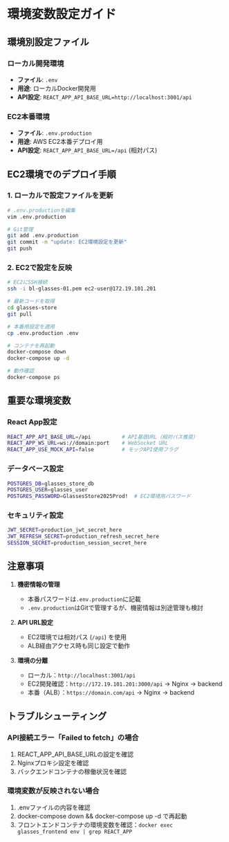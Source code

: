 # 環境変数設定ガイド

## 環境別設定ファイル

### ローカル開発環境
- **ファイル**: `.env`
- **用途**: ローカルDocker開発用
- **API設定**: `REACT_APP_API_BASE_URL=http://localhost:3001/api`

### EC2本番環境
- **ファイル**: `.env.production`
- **用途**: AWS EC2本番デプロイ用
- **API設定**: `REACT_APP_API_BASE_URL=/api` (相対パス)

## EC2環境でのデプロイ手順

### 1. ローカルで設定ファイルを更新
```bash
# .env.productionを編集
vim .env.production

# Git管理
git add .env.production
git commit -m "update: EC2環境設定を更新"
git push
```

### 2. EC2で設定を反映
```bash
# EC2にSSH接続
ssh -i bl-glasses-01.pem ec2-user@172.19.101.201

# 最新コードを取得
cd glasses-store
git pull

# 本番用設定を適用
cp .env.production .env

# コンテナを再起動
docker-compose down
docker-compose up -d

# 動作確認
docker-compose ps
```

## 重要な環境変数

### React App設定
```bash
REACT_APP_API_BASE_URL=/api          # API基底URL（相対パス推奨）
REACT_APP_WS_URL=ws://domain:port    # WebSocket URL
REACT_APP_USE_MOCK_API=false         # モックAPI使用フラグ
```

### データベース設定
```bash
POSTGRES_DB=glasses_store_db
POSTGRES_USER=glasses_user
POSTGRES_PASSWORD=GlassesStore2025Prod!  # EC2環境用パスワード
```

### セキュリティ設定
```bash
JWT_SECRET=production_jwt_secret_here
JWT_REFRESH_SECRET=production_refresh_secret_here
SESSION_SECRET=production_session_secret_here
```

## 注意事項

1. **機密情報の管理**
   - 本番パスワードは`.env.production`に記載
   - `.env.production`はGitで管理するが、機密情報は別途管理も検討

2. **API URL設定**
   - EC2環境では相対パス (`/api`) を使用
   - ALB経由アクセス時も同じ設定で動作

3. **環境の分離**
   - ローカル：`http://localhost:3001/api`
   - EC2開発確認：`http://172.19.101.201:3000/api` → Nginx → backend
   - 本番（ALB）：`https://domain.com/api` → Nginx → backend

## トラブルシューティング

### API接続エラー「Failed to fetch」の場合
1. REACT_APP_API_BASE_URLの設定を確認
2. Nginxプロキシ設定を確認
3. バックエンドコンテナの稼働状況を確認

### 環境変数が反映されない場合
1. .envファイルの内容を確認
2. docker-compose down && docker-compose up -d で再起動
3. フロントエンドコンテナの環境変数を確認：`docker exec glasses_frontend env | grep REACT_APP`